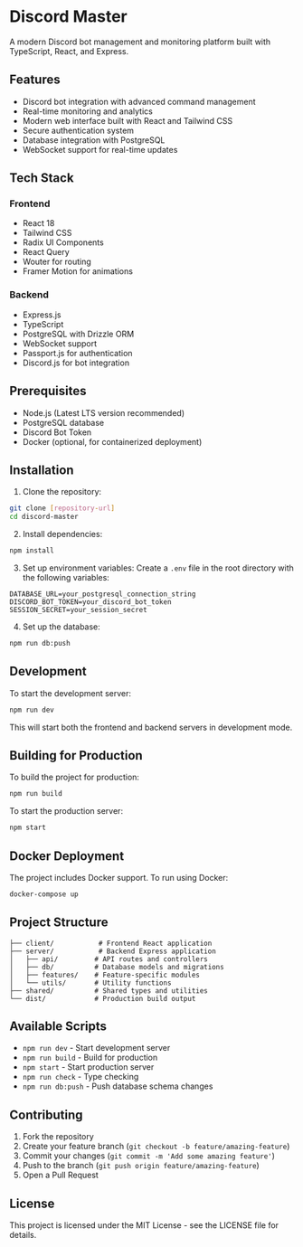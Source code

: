 # Discord Master

A modern Discord bot management and monitoring platform built with TypeScript, React, and Express.

## Features

- Discord bot integration with advanced command management
- Real-time monitoring and analytics
- Modern web interface built with React and Tailwind CSS
- Secure authentication system
- Database integration with PostgreSQL
- WebSocket support for real-time updates

## Tech Stack

### Frontend
- React 18
- Tailwind CSS
- Radix UI Components
- React Query
- Wouter for routing
- Framer Motion for animations

### Backend
- Express.js
- TypeScript
- PostgreSQL with Drizzle ORM
- WebSocket support
- Passport.js for authentication
- Discord.js for bot integration

## Prerequisites

- Node.js (Latest LTS version recommended)
- PostgreSQL database
- Discord Bot Token
- Docker (optional, for containerized deployment)

## Installation

1. Clone the repository:
```bash
git clone [repository-url]
cd discord-master
```

2. Install dependencies:
```bash
npm install
```

3. Set up environment variables:
Create a `.env` file in the root directory with the following variables:
```
DATABASE_URL=your_postgresql_connection_string
DISCORD_BOT_TOKEN=your_discord_bot_token
SESSION_SECRET=your_session_secret
```

4. Set up the database:
```bash
npm run db:push
```

## Development

To start the development server:

```bash
npm run dev
```

This will start both the frontend and backend servers in development mode.

## Building for Production

To build the project for production:

```bash
npm run build
```

To start the production server:

```bash
npm start
```

## Docker Deployment

The project includes Docker support. To run using Docker:

```bash
docker-compose up
```

## Project Structure

```
├── client/           # Frontend React application
├── server/           # Backend Express application
│   ├── api/         # API routes and controllers
│   ├── db/          # Database models and migrations
│   ├── features/    # Feature-specific modules
│   └── utils/       # Utility functions
├── shared/          # Shared types and utilities
└── dist/            # Production build output
```

## Available Scripts

- `npm run dev` - Start development server
- `npm run build` - Build for production
- `npm start` - Start production server
- `npm run check` - Type checking
- `npm run db:push` - Push database schema changes

## Contributing

1. Fork the repository
2. Create your feature branch (`git checkout -b feature/amazing-feature`)
3. Commit your changes (`git commit -m 'Add some amazing feature'`)
4. Push to the branch (`git push origin feature/amazing-feature`)
5. Open a Pull Request

## License

This project is licensed under the MIT License - see the LICENSE file for details. 